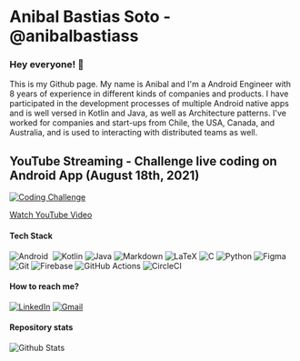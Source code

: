 # Anibal Bastias Soto - @anibalbastiass

### Hey everyone! 👋

This is my Github page. My name is Anibal and I'm a Android Engineer with 8 years of experience in different kinds of companies and products. I have participated in the development processes of multiple Android native apps and is well versed in Kotlin and Java, as well as Architecture patterns. I've worked for companies and start-ups from Chile, the USA, Canada, and Australia, and is used to interacting with distributed teams as well. 

## YouTube Streaming - Challenge live coding on Android App (August 18th, 2021)
[![Coding Challenge](https://img.youtube.com/vi/wh1hVG0i-KM/0.jpg)](https://www.youtube.com/watch?v=wh1hVG0i-KM)

[Watch YouTube Video](https://www.youtube.com/watch?v=wh1hVG0i-KM)


#### Tech Stack
<img alt="Android" src="https://img.shields.io/badge/Android-3DDC84?style=for-the-badge&logo=android&logoColor=white" />&nbsp;
<img alt="Kotlin" src="https://img.shields.io/badge/kotlin-%230095D5.svg?&style=for-the-badge&logo=kotlin&logoColor=white"/>
<img alt="Java" src="https://img.shields.io/badge/java-%23ED8B00.svg?&style=for-the-badge&logo=java&logoColor=white"/>
<img alt="Markdown" src="https://img.shields.io/badge/markdown-%23000000.svg?&style=for-the-badge&logo=markdown&logoColor=white"/>
<img alt="LaTeX" src="https://img.shields.io/badge/latex%20-%23008080.svg?&style=for-the-badge&logo=latex&logoColor=white"/>
<img alt="C" src="https://img.shields.io/badge/c%20-%2300599C.svg?&style=for-the-badge&logo=c&logoColor=white"/>
<img alt="Python" src="https://img.shields.io/badge/python%20-%2314354C.svg?&style=for-the-badge&logo=python&logoColor=white"/>
<img alt="Figma" src="https://img.shields.io/badge/figma%20-%23F24E1E.svg?&style=for-the-badge&logo=figma&logoColor=white"/>
<img alt="Git" src="https://img.shields.io/badge/git%20-%23F05033.svg?&style=for-the-badge&logo=git&logoColor=white"/>
<img alt="Firebase" src="https://img.shields.io/badge/firebase%20-%23039BE5.svg?&style=for-the-badge&logo=firebase"/>
<img alt="GitHub Actions" src="https://img.shields.io/badge/github%20actions%20-%232671E5.svg?&style=for-the-badge&logo=github%20actions&logoColor=white"/>
<img alt="CircleCI" src="https://img.shields.io/badge/CIRCLECI%20-%23161616.svg?&style=for-the-badge&logo=circleci&logoColor=white"/>

#### How to reach me?
[![LinkedIn](https://img.shields.io/badge/-LINKEDIN-0077B5?style=for-the-badge&logo=linkedin&logoColor=white)](https://www.linkedin.com/in/anibalbastias/)
<a href='mailto:anibal.bastias@gmail.com'><img alt="Gmail" src="https://img.shields.io/badge/Gmail-D14836?style=for-the-badge&logo=gmail&logoColor=white" /></a>

#### Repository stats
![Github Stats](https://github-readme-stats.vercel.app/api?username=anibalbastiass)
